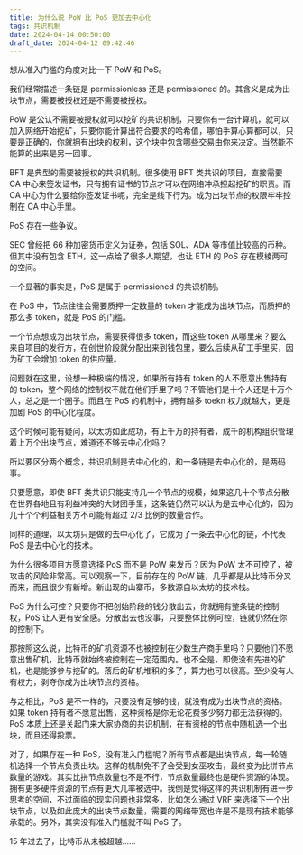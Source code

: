 ```yaml
---
title: 为什么说 PoW 比 PoS 更加去中心化
tags: 共识机制
date: 2024-04-14 00:50:00
draft_date: 2024-04-12 09:42:46
---
```



想从准入门槛的角度对比一下 PoW 和 PoS。

我们经常描述一条链是 permissionless 还是 permissioned 的。其含义是成为出块节点，需要被授权还是不需要被授权。

PoW 是公认不需要被授权就可以挖矿的共识机制，只要你有一台计算机，就可以加入网络开始挖矿，只要你能计算出符合要求的哈希值，哪怕手算心算都可以，只要是正确的，你就拥有出块的权利，这个块中包含哪些交易由你来决定。当然能不能算的出来是另一回事。

BFT 是典型的需要被授权的共识机制。很多使用 BFT 类共识的项目，直接需要 CA 中心来签发证书，只有拥有证书的节点才可以在网络冲承担起挖矿的职责。而 CA 中心为什么要给你签发证书呢，完全是线下行为。成为出块节点的权限牢牢控制在 CA 中心手里。

PoS 存在一些争议。

SEC 曾经把 66 种加密货币定义为证券，包括 SOL、ADA 等市值比较高的币种。但其中没有包含 ETH，这一点给了很多人期望，也让 ETH 的 PoS 存在模棱两可的空间。

一个显著的事实是，PoS 是属于 permissioned 的共识机制。

在 PoS 中，节点往往会需要质押一定数量的 token 才能成为出块节点，而质押的那么多 token，就是 PoS 的门槛。

一个节点想成为出块节点，需要获得很多 token，而这些 token 从哪里来？要么来自项目的发行方，在创世阶段就分配出来到钱包里，要么后续从矿工手里买，因为矿工会增加 token 的供应量。

问题就在这里，设想一种极端的情况，如果所有持有 token 的人不愿意出售持有的 token，整个网络的控制权不就在他们手里了吗？不管他们是十个人还是十万个人，总之是一个圈子。而且在 PoS 的机制中，拥有越多 toekn 权力就越大，更是加剧 PoS 的中心化程度。

这个时候可能有疑问，以太坊如此成功，有上千万的持有者，成千的机构组织管理着上万个出块节点，难道还不够去中心化吗？

所以要区分两个概念，共识机制是去中心化的，和一条链是去中心化的，是两码事。

只要愿意，即使 BFT 类共识只能支持几十个节点的规模，如果这几十个节点分散在世界各地且有利益冲突的大财团手里，这条链仍然可以认为是去中心化的，因为几十个个利益相关方不可能有超过 2/3 比例的数量合作。

同样的道理，以太坊只是做的去中心化了，它成为了一条去中心化的链，不代表 PoS 是去中心化的技术。

为什么很多项目方愿意选择 PoS 而不是 PoW 来发币？因为 PoW 太不可控了，被攻击的风险非常高。可以观察一下，目前存在的 PoW 链，几乎都是从比特币分叉而来，而且很少有新增。新出现的山寨币，多数源自以太坊的技术栈。

PoS 为什么可控？只要你不把创始阶段的钱分散出去，你就拥有整条链的控制权，PoS 让人更有安全感。分散出去也没事，只要整体比例可控，链就仍然在你的控制下。

那按照这么说，比特币的矿机资源不也被控制在少数生产商手里吗？只要他们不愿意出售矿机，比特币就始终被控制在一定范围内。也不全是，即使没有先进的矿机，也是能够参与挖矿的。落后的矿机堆积的多了，算力也可以很高。至少没有人有权力，剥夺你成为出块节点的资格。

与之相比，PoS 是不一样的，只要没有足够的钱，就没有成为出块节点的资格。如果 token 持有者不愿意出售，这种资格是你无论花费多少努力都无法获得的。PoS 本质上还是关起门来大家协商的共识机制，在有资格的节点中随机选一个出块，而且还得投票。

对了，如果存在一种 PoS，没有准入门槛呢？所有节点都是出块节点，每一轮随机选择一个节点负责出块。这样的机制免不了会受到女巫攻击，最终变为比拼节点数量的游戏。其实比拼节点数量也不是不行，节点数量最终也是硬件资源的体现。拥有更多硬件资源的节点有更大几率被选中。我倒是觉得这样的共识机制有进一步思考的空间，不过面临的现实问题也非常多，比如怎么通过 VRF 来选择下一个出块节点，以及如此庞大的出块节点数量，需要的网络带宽也许是不是现有技术能够承载的。另外，其实没有准入门槛就不叫 PoS 了。

15 年过去了，比特币从未被超越……

